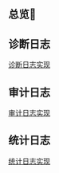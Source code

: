 ## <a name='s-0'></a>总览🧸 

## <a name='s-1'></a>诊断日志

[诊断日志实现](/netxdoc/modules/loggers/diagnosticlog.md)


## <a name='s-2'></a>审计日志

[审计日志实现](/netxdoc/modules/loggers/auditlog.md)

## <a name='s-3'></a>统计日志

[统计日志实现](/netxdoc/modules/loggers/statisticallog.md)

